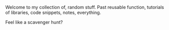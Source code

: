 Welcome to my collection of, random stuff. Past reusable function, tutorials of libraries, code snippets, notes, everything.

Feel like a scavenger hunt?
